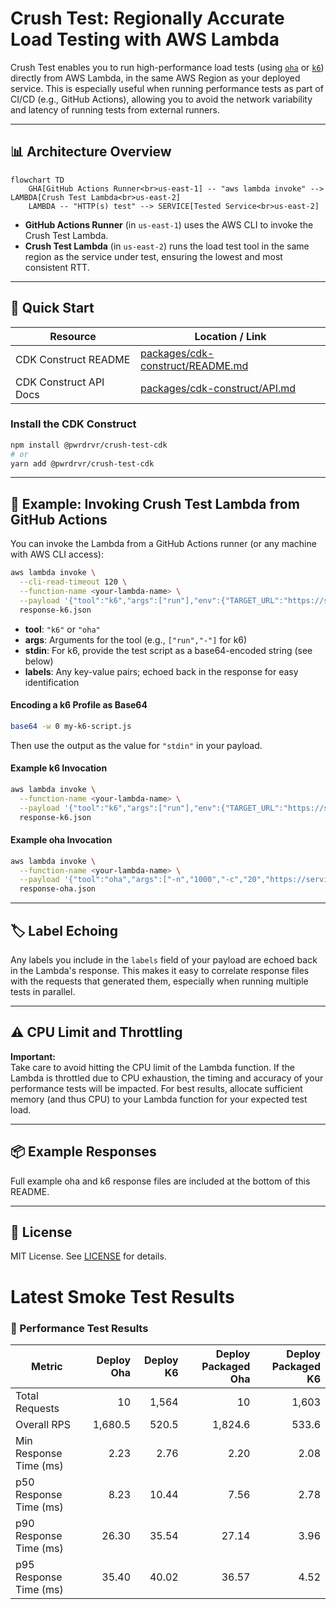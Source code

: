 # Crush Test: Regionally Accurate Load Testing with AWS Lambda

Crush Test enables you to run high-performance load tests (using [`oha`](https://github.com/hatoo/oha) or [`k6`](https://k6.io/)) directly from AWS Lambda, in the same AWS Region as your deployed service. This is especially useful when running performance tests as part of CI/CD (e.g., GitHub Actions), allowing you to avoid the network variability and latency of running tests from external runners.

---

## 📊 Architecture Overview

```mermaid
flowchart TD
    GHA[GitHub Actions Runner<br>us-east-1] -- "aws lambda invoke" --> LAMBDA[Crush Test Lambda<br>us-east-2]
    LAMBDA -- "HTTP(s) test" --> SERVICE[Tested Service<br>us-east-2]
```

- **GitHub Actions Runner** (in `us-east-1`) uses the AWS CLI to invoke the Crush Test Lambda.
- **Crush Test Lambda** (in `us-east-2`) runs the load test tool in the same region as the service under test, ensuring the lowest and most consistent RTT.

---

## 🚀 Quick Start

| Resource                | Location / Link                                                                                 |
|-------------------------|-------------------------------------------------------------------------------------------------|
| CDK Construct README    | [packages/cdk-construct/README.md](./packages/cdk-construct/README.md)                          |
| CDK Construct API Docs  | [packages/cdk-construct/API.md](./packages/cdk-construct/API.md)                                |

### Install the CDK Construct

```sh
npm install @pwrdrvr/crush-test-cdk
# or
yarn add @pwrdrvr/crush-test-cdk
```

---

## 🧩 Example: Invoking Crush Test Lambda from GitHub Actions

You can invoke the Lambda from a GitHub Actions runner (or any machine with AWS CLI access):

```sh
aws lambda invoke \
  --cli-read-timeout 120 \
  --function-name <your-lambda-name> \
  --payload '{"tool":"k6","args":["run"],"env":{"TARGET_URL":"https://service.example.com/route"},"testProfile":{"base64Content":"<base64-encoded-k6-script>"},"labels":{"gha_run":"123","test":"api"}}' \
  response-k6.json
```

- **tool**: `"k6"` or `"oha"`
- **args**: Arguments for the tool (e.g., `["run","-"]` for k6)
- **stdin**: For k6, provide the test script as a base64-encoded string (see below)
- **labels**: Any key-value pairs; echoed back in the response for easy identification

#### Encoding a k6 Profile as Base64

```sh
base64 -w 0 my-k6-script.js
```

Then use the output as the value for `"stdin"` in your payload.

#### Example k6 Invocation

```sh
aws lambda invoke \
  --function-name <your-lambda-name> \
  --payload '{"tool":"k6","args":["run"],"env":{"TARGET_URL":"https://service.example.com/route"},"testProfile":{"base64Content":"<base64-encoded-k6-script>"},"labels":{"gha_run":"123","test":"api"}}' \
  response-k6.json
```

#### Example oha Invocation

```sh
aws lambda invoke \
  --function-name <your-lambda-name> \
  --payload '{"tool":"oha","args":["-n","1000","-c","20","https://service.example.com/route"],"env":{"TOKIO_WORKER_THREADS":"1"},"labels":{"gha_run":"123","test":"api"}}' \
  response-oha.json
```

---

## 🏷️ Label Echoing

Any labels you include in the `labels` field of your payload are echoed back in the Lambda's response. This makes it easy to correlate response files with the requests that generated them, especially when running multiple tests in parallel.

---

## ⚠️ CPU Limit and Throttling

**Important:**  
Take care to avoid hitting the CPU limit of the Lambda function. If the Lambda is throttled due to CPU exhaustion, the timing and accuracy of your performance tests will be impacted. For best results, allocate sufficient memory (and thus CPU) to your Lambda function for your expected test load.

---

## 📦 Example Responses

Full example oha and k6 response files are included at the bottom of this README.

---

## 📝 License

MIT License. See [LICENSE](./packages/cdk-construct/LICENSE) for details.

# Latest Smoke Test Results

<!-- perf-table:start -->

### 🚀 Performance Test Results

| Metric | Deploy Oha | Deploy K6 | Deploy Packaged Oha | Deploy Packaged K6 |
|--------|-----------:|----------:|--------------------:|-------------------:|
| Total Requests | 10 | 1,564 | 10 | 1,603 |
| Overall RPS | 1,680.5 | 520.5 | 1,824.6 | 533.6 |
| Min Response Time (ms) | 2.23 | 2.76 | 2.20 | 2.08 |
| p50 Response Time (ms) | 8.23 | 10.44 | 7.56 | 2.78 |
| p90 Response Time (ms) | 26.30 | 35.54 | 27.14 | 3.96 |
| p95 Response Time (ms) | 35.40 | 40.02 | 36.57 | 4.52 |

<!-- perf-table:end -->
